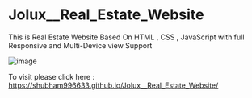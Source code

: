 # Jolux__Real_Estate_Website
 This is Real Estate Website Based On HTML , CSS , JavaScript with full Responsive and Multi-Device view Support
 
 ![image](https://user-images.githubusercontent.com/65014926/183249744-ea3516d1-cfff-45de-9b3f-033508910b31.png)
 
 To visit please click here : https://shubham996633.github.io/Jolux__Real_Estate_Website/

